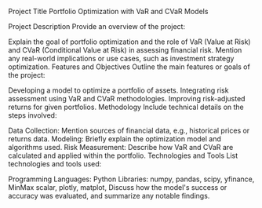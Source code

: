 Project Title
Portfolio Optimization with VaR and CVaR Models

Project Description
Provide an overview of the project:

Explain the goal of portfolio optimization and the role of VaR (Value at Risk) and CVaR (Conditional Value at Risk) in assessing financial risk.
Mention any real-world implications or use cases, such as investment strategy optimization.
Features and Objectives
Outline the main features or goals of the project:

Developing a model to optimize a portfolio of assets.
Integrating risk assessment using VaR and CVaR methodologies.
Improving risk-adjusted returns for given portfolios.
Methodology
Include technical details on the steps involved:

Data Collection: Mention sources of financial data, e.g., historical prices or returns data.
Modeling: Briefly explain the optimization model and algorithms used.
Risk Measurement: Describe how VaR and CVaR are calculated and applied within the portfolio.
Technologies and Tools
List technologies and tools used:

Programming Languages: Python
Libraries: numpy, pandas, scipy, yfinance, MinMax scalar, plotly, matplot,
Discuss how the model's success or accuracy was evaluated, and summarize any notable findings.
